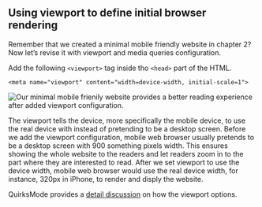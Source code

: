 ## Using viewport to define initial browser rendering

Remember that we created a minimal mobile friendly website in chapter 2? Now let’s revise it with viewport and media queries configuration.

Add the following `<viewport>` tag inside tho `<head>` part of the HTML.

```
<meta name="viewport" content="width=device-width, initial-scale=1">
```

![Our minimal mobile frienily website provides a better reading experience after added viewport configuration.](http://archive.makzan.net/images/mobile-web-design/minimal-mobile-friendly-website-with-viewport.png)

The viewport tells the device, more specifically the mobile device, to use the real device with instead of pretending to be a desktop screen. Before we add the viewport configuration, mobile web browser usually pretends to be a desktop screen with 900 something pixels width. This ensures showing the whole website to the readers and let readers zoom in to the part where they are interested to read. After we set viewport to use the device width, mobile web browser would use the real device width, for instance, 320px in iPhone, to render and disply the website.

QuirksMode provides a [detail discussion](http://www.quirksmode.org/mobile/metaviewport/) on how the viewport options.
